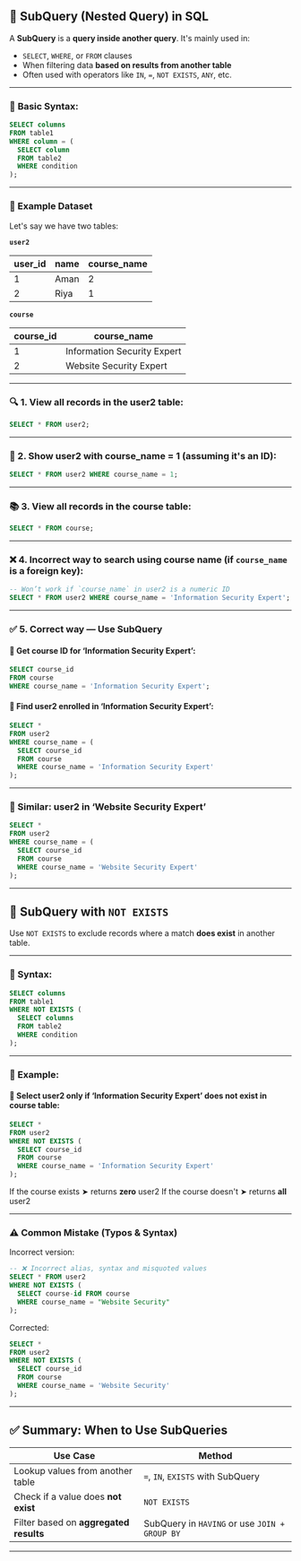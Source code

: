 
## 🧠 **SubQuery (Nested Query) in SQL**

A **SubQuery** is a **query inside another query**. It's mainly used in:

* `SELECT`, `WHERE`, or `FROM` clauses
* When filtering data **based on results from another table**
* Often used with operators like `IN`, `=`, `NOT EXISTS`, `ANY`, etc.

---

### 🔹 **Basic Syntax:**

```sql
SELECT columns
FROM table1
WHERE column = (
  SELECT column
  FROM table2
  WHERE condition
);
```

---

### 🔸 Example Dataset

Let's say we have two tables:

**`user2`**

| user\_id | name | course\_name |
| -------- | ---- | ------------ |
| 1        | Aman | 2            |
| 2        | Riya | 1            |

**`course`**

| course\_id | course\_name                |
| ---------- | --------------------------- |
| 1          | Information Security Expert |
| 2          | Website Security Expert     |

---

### 🔍 1. View all records in the user2 table:

```sql
SELECT * FROM user2;
```

---

### 📌 2. Show user2 with course\_name = 1 (assuming it's an ID):

```sql
SELECT * FROM user2 WHERE course_name = 1;
```

---

### 📚 3. View all records in the course table:

```sql
SELECT * FROM course;
```

---

### ❌ 4. Incorrect way to search using course name (if `course_name` is a foreign key):

```sql
-- Won’t work if `course_name` in user2 is a numeric ID
SELECT * FROM user2 WHERE course_name = 'Information Security Expert';
```

---

### ✅ 5. Correct way — Use SubQuery

#### 🔸 Get course ID for ‘Information Security Expert’:

```sql
SELECT course_id
FROM course
WHERE course_name = 'Information Security Expert';
```

#### 🔸 Find user2 enrolled in ‘Information Security Expert’:

```sql
SELECT *
FROM user2
WHERE course_name = (
  SELECT course_id
  FROM course
  WHERE course_name = 'Information Security Expert'
);
```

---

### 🔁 Similar: user2 in ‘Website Security Expert’

```sql
SELECT *
FROM user2
WHERE course_name = (
  SELECT course_id
  FROM course
  WHERE course_name = 'Website Security Expert'
);
```

---

## 🚫 SubQuery with `NOT EXISTS`

Use `NOT EXISTS` to exclude records where a match **does exist** in another table.

---

### 🔹 Syntax:

```sql
SELECT columns
FROM table1
WHERE NOT EXISTS (
  SELECT columns
  FROM table2
  WHERE condition
);
```

---

### 🧪 Example:

#### 🔸 Select user2 only if ‘Information Security Expert’ **does not exist** in course table:

```sql
SELECT *
FROM user2
WHERE NOT EXISTS (
  SELECT course_id
  FROM course
  WHERE course_name = 'Information Security Expert'
);
```

If the course exists ➤ returns **zero** user2
If the course doesn't ➤ returns **all** user2

---

### ⚠️ Common Mistake (Typos & Syntax)

Incorrect version:

```sql
-- ❌ Incorrect alias, syntax and misquoted values
SELECT * FROM user2
WHERE NOT EXISTS (
  SELECT course-id FROM course
  WHERE course_name = "Website Security"
);
```

Corrected:

```sql
SELECT *
FROM user2
WHERE NOT EXISTS (
  SELECT course_id
  FROM course
  WHERE course_name = 'Website Security'
);
```

---

## ✅ Summary: When to Use SubQueries

| Use Case                               | Method                                        |
| -------------------------------------- | --------------------------------------------- |
| Lookup values from another table       | `=`, `IN`, `EXISTS` with SubQuery             |
| Check if a value does **not exist**    | `NOT EXISTS`                                  |
| Filter based on **aggregated results** | SubQuery in `HAVING` or use `JOIN + GROUP BY` |

---

